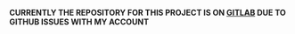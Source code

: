 **CURRENTLY THE REPOSITORY FOR THIS PROJECT IS ON [GITLAB](https://gitlab.com/itzCozi/social-study-website) DUE TO GITHUB ISSUES WITH MY ACCOUNT**
